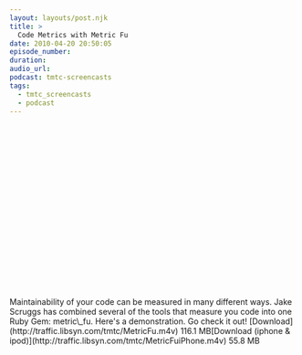 ```yaml
---
layout: layouts/post.njk
title: >
  Code Metrics with Metric Fu
date: 2010-04-20 20:50:05
episode_number:
duration:
audio_url:
podcast: tmtc-screencasts
tags:
  - tmtc_screencasts
  - podcast
---
```


<object width="540" height="304"><param name="allowfullscreen" value="true">

<param name="allowscriptaccess" value="always">
<param name="movie" value="http://vimeo.com/moogaloop.swf?clip_id=11086970&amp;server=vimeo.com&amp;show_title=0&amp;show_byline=0&amp;show_portrait=0&amp;color=00ADEF&amp;fullscreen=1">
<embed src="http://vimeo.com/moogaloop.swf?clip_id=11086970&amp;server=vimeo.com&amp;show_title=0&amp;show_byline=0&amp;show_portrait=0&amp;color=00ADEF&amp;fullscreen=1" type="application/x-shockwave-flash" allowfullscreen="true" allowscriptaccess="always" width="540" height="304"></embed></object>Maintainability of your code can be measured in many different ways. Jake Scruggs has combined several of the tools that measure you code into one Ruby Gem: metric\_fu. Here's a demonstration. Go check it out! [Download](http://traffic.libsyn.com/tmtc/MetricFu.m4v) 116.1 MB[Download (iphone & ipod)](http://traffic.libsyn.com/tmtc/MetricFuiPhone.m4v) 55.8 MB
